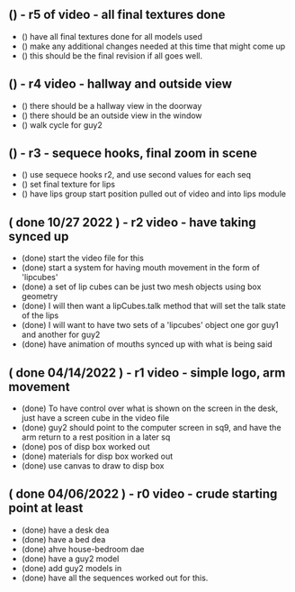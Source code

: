 
## () - r5 of video - all final textures done
* () have all final textures done for all models used
* () make any additional changes needed at this time that might come up
* () this should be the final revision if all goes well.

## () - r4 video - hallway and outside view
* () there should be a hallway view in the doorway
* () there should be an outside view in the window
* () walk cycle for guy2

## () - r3 - sequece hooks, final zoom in scene
* () use sequece hooks r2, and use second values for each seq
* () set final texture for lips
* () have lips group start position pulled out of video and into lips module

## ( done 10/27 2022 ) - r2 video - have taking synced up
* (done) start the video file for this
* (done) start a system for having mouth movement in the form of 'lipcubes'
* (done) a set of lip cubes can be just two mesh objects using box geometry
* (done) I will then want a lipCubes.talk method that will set the talk state of the lips
* (done) I will want to have two sets of a 'lipcubes' object one gor guy1 and another for guy2
* (done) have animation of mouths synced up with what is being said

## ( done 04/14/2022 ) - r1 video - simple logo, arm movement
* (done) To have control over what is shown on the screen in the desk, just have a screen cube in the video file
* (done) guy2 should point to the computer screen in sq9, and have the arm return to a rest position in a later sq
* (done) pos of disp box worked out
* (done) materials for disp box worked out
* (done) use canvas to draw to disp box

## ( done 04/06/2022 ) - r0 video - crude starting point at least
* (done) have a desk dea
* (done) have a bed dea
* (done) ahve house-bedroom dae
* (done) have a guy2 model
* (done) add guy2 models in
* (done) have all the sequences worked out for this.

